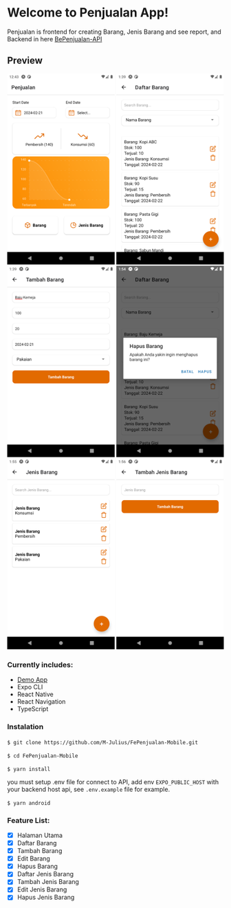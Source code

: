 # Welcome to Penjualan App!
Penjualan is frontend for creating Barang, Jenis Barang and see report, and Backend in here [BePenjualan-API](https://github.com/M-Julius/BePenjualan-API)

## Preview
[<img src="screenshot/main.png" width="250"/>](main.png)
[<img src="screenshot/barang.png" width="250"/>](barang.png)
[<img src="screenshot/add_barang.png" width="250"/>](add_barang.png)
[<img src="screenshot/delete_barang.png" width="250"/>](delete_barang.png)
[<img src="screenshot/jenis_barang.png" width="250"/>](jenis_barang.png)
[<img src="screenshot/add_jenis_barang.png" width="250"/>](add_jenis_barang.png)

### Currently includes:
- [Demo App](https://drive.google.com/file/d/1hzNHKvV2nQr5tCP03bXSWoxzViF4K6Q4/view?usp=sharing)
- Expo CLI
- React Native
- React Navigation
- TypeScript

### Instalation 
```$ git clone https://github.com/M-Julius/FePenjualan-Mobile.git```

```$ cd FePenjualan-Mobile```

```$ yarn install```

you must setup .env file for connect to API, add env ```EXPO_PUBLIC_HOST``` with your backend host api, see ```.env.example``` file for example.

```$ yarn android```

### Feature List:
- [x] Halaman Utama
- [x] Daftar Barang
- [x] Tambah Barang
- [x] Edit Barang
- [x] Hapus Barang
- [x] Daftar Jenis Barang
- [x] Tambah Jenis Barang
- [x] Edit Jenis Barang
- [x] Hapus Jenis Barang  